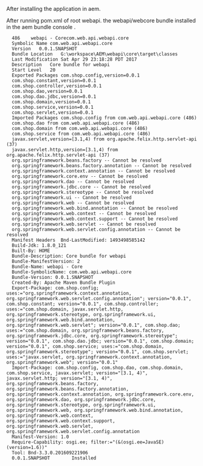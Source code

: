 After installing the application in aem.

After running pom.xml of root webapi.
the webapi/webcore bundle installed in the aem bundle console .

      486	 webapi - Corecom.web.api.webapi.core
      Symbolic Name	com.web.api.webapi.core
      Version	0.0.1.SNAPSHOT
      Bundle Location	G:\workspace\AEM\webapi\core\target\classes
      Last Modification	Sat Apr 29 23:18:28 PDT 2017
      Description	Core bundle for webapi
      Start Level	20
      Exported Packages	com.shop.config,version=0.0.1
      com.shop.constant,version=0.0.1
      com.shop.controller,version=0.0.1
      com.shop.dao,version=0.0.1
      com.shop.dao.jdbc,version=0.0.1
      com.shop.domain,version=0.0.1
      com.shop.service,version=0.0.1
      com.shop.servlet,version=0.0.1
      Imported Packages	com.shop.config from com.web.api.webapi.core (486)
      com.shop.dao from com.web.api.webapi.core (486)
      com.shop.domain from com.web.api.webapi.core (486)
      com.shop.service from com.web.api.webapi.core (486)
      javax.servlet,version=[3.1,4) from org.apache.felix.http.servlet-api (37)
      javax.servlet.http,version=[3.1,4) from org.apache.felix.http.servlet-api (37)
      org.springframework.beans.factory -- Cannot be resolved
      org.springframework.beans.factory.annotation -- Cannot be resolved
      org.springframework.context.annotation -- Cannot be resolved
      org.springframework.core.env -- Cannot be resolved
      org.springframework.dao -- Cannot be resolved
      org.springframework.jdbc.core -- Cannot be resolved
      org.springframework.stereotype -- Cannot be resolved
      org.springframework.ui -- Cannot be resolved
      org.springframework.web -- Cannot be resolved
      org.springframework.web.bind.annotation -- Cannot be resolved
      org.springframework.web.context -- Cannot be resolved
      org.springframework.web.context.support -- Cannot be resolved
      org.springframework.web.servlet -- Cannot be resolved
      org.springframework.web.servlet.config.annotation -- Cannot be resolved
      Manifest Headers	Bnd-LastModified: 1493498585142
      Build-Jdk: 1.8.0_121
      Built-By: HOME
      Bundle-Description: Core bundle for webapi
      Bundle-ManifestVersion: 2
      Bundle-Name: webapi - Core
      Bundle-SymbolicName: com.web.api.webapi.core
      Bundle-Version: 0.0.1.SNAPSHOT
      Created-By: Apache Maven Bundle Plugin
      Export-Package: com.shop.config; uses:="org.springframework.context.annotation, org.springframework.web.servlet.config.annotation"; version="0.0.1", com.shop.constant; version="0.0.1", com.shop.controller; uses:="com.shop.domain, javax.servlet.http, org.springframework.stereotype, org.springframework.ui, org.springframework.web.bind.annotation, org.springframework.web.servlet"; version="0.0.1", com.shop.dao; uses:="com.shop.domain, org.springframework.beans.factory, org.springframework.jdbc.core, org.springframework.stereotype"; version="0.0.1", com.shop.dao.jdbc; version="0.0.1", com.shop.domain; version="0.0.1", com.shop.service; uses:="com.shop.domain, org.springframework.stereotype"; version="0.0.1", com.shop.servlet; uses:="javax.servlet, org.springframework.context.annotation, org.springframework.web"; version="0.0.1"
      Import-Package: com.shop.config, com.shop.dao, com.shop.domain, com.shop.service, javax.servlet; version="[3.1, 4)", javax.servlet.http; version="[3.1, 4)", org.springframework.beans.factory, org.springframework.beans.factory.annotation, org.springframework.context.annotation, org.springframework.core.env, org.springframework.dao, org.springframework.jdbc.core, org.springframework.stereotype, org.springframework.ui, org.springframework.web, org.springframework.web.bind.annotation, org.springframework.web.context, org.springframework.web.context.support, org.springframework.web.servlet, org.springframework.web.servlet.config.annotation
      Manifest-Version: 1.0
      Require-Capability: osgi.ee; filter:="(&(osgi.ee=JavaSE)(version=1.6))"
      Tool: Bnd-3.3.0.201609221906
      0.0.1.SNAPSHOT		Installed	
